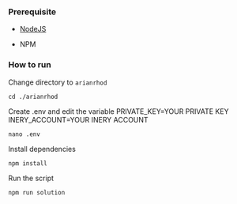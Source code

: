 ### Prerequisite

- [NodeJS](https://nodejs.org/en/)

- NPM



### How to run

Change directory to ```arianrhod```

```shell
cd ./arianrhod
```

Create .env and edit the variable
PRIVATE_KEY=YOUR PRIVATE KEY
INERY_ACCOUNT=YOUR INERY ACCOUNT

```shell
nano .env
```

Install dependencies

```shell
npm install
```

Run the script

```
npm run solution
```
